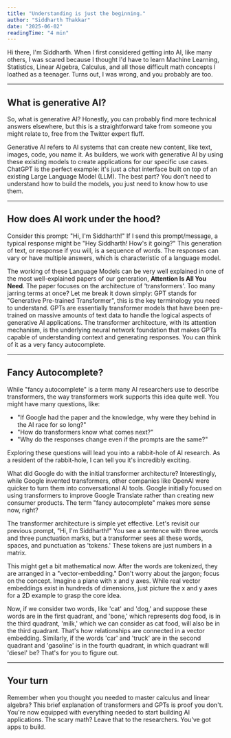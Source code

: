 ```yaml
---
title: "Understanding is just the beginning."
author: "Siddharth Thakkar"
date: "2025-06-02"
readingTime: "4 min"
---
```


Hi there, I'm Siddharth. When I first considered getting into AI, like many others, I was scared because I thought I'd have to learn Machine Learning, Statistics, Linear Algebra, Calculus, and all those difficult math concepts I loathed as a teenager. Turns out, I was wrong, and you probably are too.

---

## What is generative AI?

So, what is generative AI? Honestly, you can probably find more technical answers elsewhere, but this is a straightforward take from someone you might relate to, free from the Twitter expert fluff.

Generative AI refers to AI systems that can create new content, like text, images, code, you name it. As builders, we work with generative AI by using these existing models to create applications for our specific use cases. ChatGPT is the perfect example: it's just a chat interface built on top of an existing Large Language Model (LLM). The best part? You don't need to understand how to build the models, you just need to know how to use them.

---

## How does AI work under the hood?

Consider this prompt: "Hi, I'm Siddharth!" If I send this prompt/message, a typical response might be "Hey Siddharth! How's it going?" This generation of text, or response if you will, is a sequence of words. The responses can vary or have multiple answers, which is characteristic of a language model.

The working of these Language Models can be very well explained in one of the most well-explained papers of our generation, **Attention Is All You Need**. The paper focuses on the architecture of 'transformers'. Too many jarring terms at once? Let me break it down simply: GPT stands for "Generative Pre-trained Transformer", this is the key terminology you need to understand. GPTs are essentially transformer models that have been pre-trained on massive amounts of text data to handle the logical aspects of generative AI applications. The transformer architecture, with its attention mechanism, is the underlying neural network foundation that makes GPTs capable of understanding context and generating responses. You can think of it as a very fancy autocomplete.

---

## Fancy Autocomplete?

While "fancy autocomplete" is a term many AI researchers use to describe transformers, the way transformers work supports this idea quite well. You might have many questions, like:

- "If Google had the paper and the knowledge, why were they behind in the AI race for so long?"
- "How do transformers know what comes next?"
- "Why do the responses change even if the prompts are the same?"

Exploring these questions will lead you into a rabbit-hole of AI research. As a resident of the rabbit-hole, I can tell you it's incredibly exciting.

What did Google do with the initial transformer architecture? Interestingly, while Google invented transformers, other companies like OpenAI were quicker to turn them into conversational AI tools. Google initially focused on using transformers to improve Google Translate rather than creating new consumer products. The term "fancy autocomplete" makes more sense now, right?

The transformer architecture is simple yet effective. Let's revisit our previous prompt, "Hi, I'm Siddharth!" You see a sentence with three words and three punctuation marks, but a transformer sees all these words, spaces, and punctuation as 'tokens.' These tokens are just numbers in a matrix.

This might get a bit mathematical now. After the words are tokenized, they are arranged in a "vector-embedding." Don't worry about the jargon; focus on the concept. Imagine a plane with x and y axes. While real vector embeddings exist in hundreds of dimensions, just picture the x and y axes for a 2D example to grasp the core idea.

Now, if we consider two words, like 'cat' and 'dog,' and suppose these words are in the first quadrant, and 'bone,' which represents dog food, is in the third quadrant, 'milk,' which we can consider as cat food, will also be in the third quadrant. That's how relationships are connected in a vector embedding. Similarly, if the words 'car' and 'truck' are in the second quadrant and 'gasoline' is in the fourth quadrant, in which quadrant will 'diesel' be? That's for you to figure out.

---

## Your turn

Remember when you thought you needed to master calculus and linear algebra? This brief explanation of transformers and GPTs is proof you don't. You're now equipped with everything needed to start building AI applications. The scary math? Leave that to the researchers. You've got apps to build.
